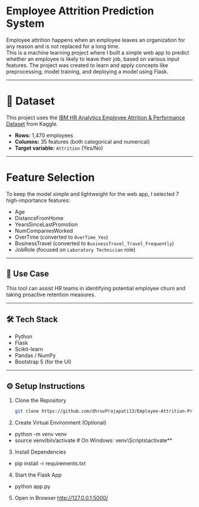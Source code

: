 # Employee Attrition Prediction System

Employee attrition happens when an employee leaves an organization for any reason and is not replaced for a long time.  
This is a machine learning project where I built a simple web app to predict whether an employee is likely to leave their job, based on various input features. The project was created to learn and apply concepts like preprocessing, model training, and deploying a model using Flask.

---

# 📁 Dataset

This project uses the [IBM HR Analytics Employee Attrition & Performance Dataset](https://www.kaggle.com/datasets/pavansubhasht/ibm-hr-analytics-attrition-dataset) from Kaggle.

- **Rows:** 1,470 employees  
- **Columns:** 35 features (both categorical and numerical)  
- **Target variable:** `Attrition` (Yes/No)

---

# Feature Selection

To keep the model simple and lightweight for the web app, I selected 7 high-importance features:

- Age  
- DistanceFromHome  
- YearsSinceLastPromotion  
- NumCompaniesWorked  
- OverTime (converted to `OverTime_Yes`)  
- BusinessTravel (converted to `BusinessTravel_Travel_Frequently`)  
- JobRole (focused on `Laboratory Technician` role)

---

## 💼 Use Case

This tool can assist HR teams in identifying potential employee churn and taking proactive retention measures.

---

## 🛠️ Tech Stack

- Python  
- Flask  
- Scikit-learn  
- Pandas / NumPy  
- Bootstrap 5 (for the UI)

---

## ⚙️ Setup Instructions

1. Clone the Repository
   ```bash
   git clone https://github.com/dhruvPrajapati13/Employee-Attrition-Prediction.git

2. Create Virtual Environment (Optional)
- python -m venv venv
- source venv/bin/activate  # On Windows: venv\Scripts\activate**

3. Install Dependencies
- pip install -r requirements.txt

4. Start the Flask App
- python app.py

5. Open in Browser
http://127.0.0.1:5000/

